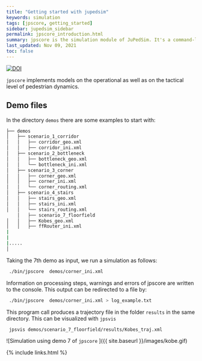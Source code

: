 ```yaml
---
title: "Getting started with jupedsim"
keywords: simulation
tags: [jpscore, getting_started]
sidebar: jupedsim_sidebar
permalink: jpscore_introduction.html
summary: jpscore is the simulation module of JuPedSim. It's a command-line tool to simulate the evacuation of pedestrians in continuous space.
last_updated: Nov 09, 2021
toc: false
---
```


[![DOI](https://zenodo.org/badge/36440436.svg)](https://zenodo.org/badge/latestdoi/36440436)

`jpscore` implements models on the operational as well as on the tactical level of pedestrian dynamics.

## Demo files

In the directory `demos` there are some examples to start with:


```bash
├── demos
│   ├── scenario_1_corridor
│   │   ├── corridor_geo.xml
│   │   ├── corridor_ini.xml
│   ├── scenario_2_bottleneck
│   │   ├── bottleneck_geo.xml
│   │   └── bottleneck_ini.xml
│   ├── scenario_3_corner
│   │   ├── corner_geo.xml
│   │   ├── corner_ini.xml
│   │   └── corner_routing.xml
│   ├── scenario_4_stairs
│   │   ├── stairs_geo.xml
│   │   ├── stairs_ini.xml
│   │   └── stairs_routing.xml
    │   ├── scenario_7_floorfield
│   │   ├── Kobes_geo.xml
│   │   ├── ffRouter_ini.xml
|
|
|.....
│

```

Taking the 7th demo as input, we run a simulation as follows:

```bash
 ./bin/jpscore  demos/corner_ini.xml
```

Information on processing steps, warnings and errors of jpscore are written to the console. This output can be redirected to a file by:

```bash
 ./bin/jpscore  demos/corner_ini.xml > log_example.txt
```

This program call produces a trajectory file in the folder `results` in the same directory. This can be visualized with `jpsvis`

```bash
 jpsvis demos/scenario_7_floorfield/results/Kobes_traj.xml
```


![Simulation using demo 7 of `jpscore` ]({{ site.baseurl  }}/images/kobe.gif)


{% include links.html %}
